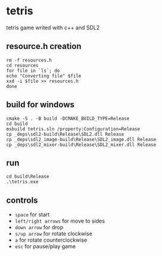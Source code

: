 # tetris

tetris game writed with c++ and SDL2

## resource.h creation
```
rm -f resources.h
cd resources
for file in `ls`; do
echo "Converting file" $file
xxd -i $file >> resources.h
done
```

## build for windows
```
cmake -S . -B build -DCMAKE_BUILD_TYPE=Release
cd build
msbuild tetris.sln /property:Configuration=Release
cp _deps\sdl2-build\Release\SDL2.dll Release
cp _deps\sdl2_image-build\Release\SDL2_image.dll Release
cp _deps\sdl2_mixer-build\Release\SDL2_mixer.dll Release
```

## run 
```
cd build\Release
.\tetris.exe
```

## controls
- `space` for start
- `left/right arrows` for move to sides
- `down arrow` for drop
- `s/up arrow` for rotate clockwise
- `a` for rotate counterclockwise
- `esc` for pause/play game
